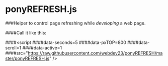# ponyREFRESH.js
###Helper to control page refreshing while <i>developing</i> a web page.

####Call it like this:

####<script 
####data-seconds=5
####data-pxTOP=800 
####data-scroll=1
####data-active=1
####src="https://raw.githubusercontent.com/webdev23/ponyREFRESH/master/ponyREFRESH.js" />
